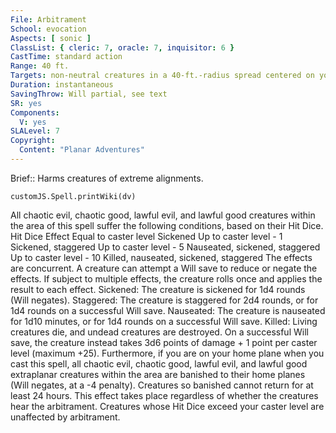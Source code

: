 ```yaml
---
File: Arbitrament
School: evocation
Aspects: [ sonic ]
ClassList: { cleric: 7, oracle: 7, inquisitor: 6 }
CastTime: standard action
Range: 40 ft.
Targets: non-neutral creatures in a 40-ft.-radius spread centered on you
Duration: instantaneous
SavingThrow: Will partial, see text
SR: yes
Components:
  V: yes
SLALevel: 7
Copyright:
  Content: "Planar Adventures"
---
```

Brief:: Harms creatures of extreme alignments.

```dataviewjs
customJS.Spell.printWiki(dv)
```

All chaotic evil, chaotic good, lawful evil, and lawful good creatures within the area of this spell suffer the following conditions, based on their Hit Dice.  Hit Dice Effect  Equal to caster level Sickened  Up to caster level - 1 Sickened, staggered  Up to caster level - 5 Nauseated, sickened, staggered  Up to caster level - 10 Killed, nauseated, sickened, staggered  The effects are concurrent. A creature can attempt a Will save to reduce or negate the effects. If subject to multiple effects, the creature rolls once and applies the result to each effect.  Sickened: The creature is sickened for 1d4 rounds (Will negates).  Staggered: The creature is staggered for 2d4 rounds, or for 1d4 rounds on a successful Will save.  Nauseated: The creature is nauseated for 1d10 minutes, or for 1d4 rounds on a successful Will save.  Killed: Living creatures die, and undead creatures are destroyed. On a successful Will save, the creature instead takes 3d6 points of damage + 1 point per caster level (maximum +25).  Furthermore, if you are on your home plane when you cast this spell, all chaotic evil, chaotic good, lawful evil, and lawful good extraplanar creatures within the area are banished to their home planes (Will negates, at a -4 penalty). Creatures so banished cannot return for at least 24 hours. This effect takes place regardless of whether the creatures hear the arbitrament.  Creatures whose Hit Dice exceed your caster level are unaffected by arbitrament.
